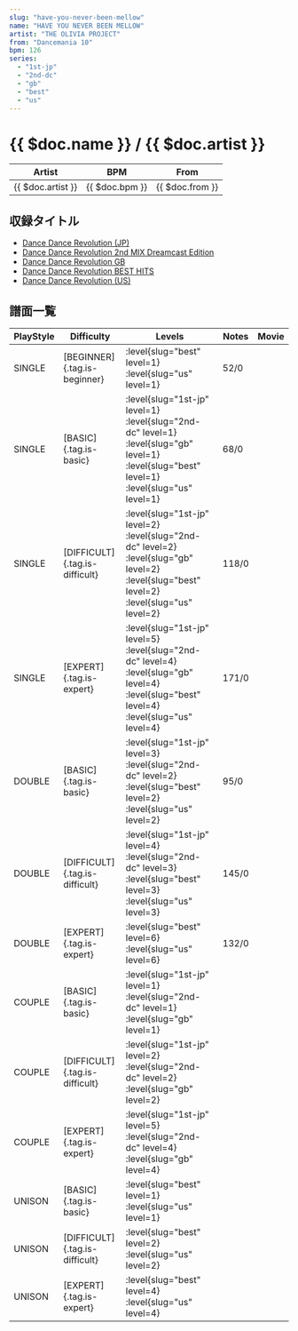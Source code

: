 ```yaml
---
slug: "have-you-never-been-mellow"
name: "HAVE YOU NEVER BEEN MELLOW"
artist: "THE OLIVIA PROJECT"
from: "Dancemania 10"
bpm: 126
series:
  - "1st-jp"
  - "2nd-dc"
  - "gb"
  - "best"
  - "us"
---
```


# {{ $doc.name }} / {{ $doc.artist }}

|Artist|BPM|From|
|------|---|----|
|{{ $doc.artist }}|{{ $doc.bpm }}|{{ $doc.from }}|

## 収録タイトル

- [Dance Dance Revolution (JP)](/series/1st-jp/)
- [Dance Dance Revolution 2nd MIX Dreamcast Edition](/series/2nd-dc/)
- [Dance Dance Revolution GB](/series/gb/)
- [Dance Dance Revolution BEST HITS](/series/best/)
- [Dance Dance Revolution (US)](/series/us/)

## 譜面一覧

|PlayStyle|Difficulty|Levels|Notes|Movie|
|---------|----------|------|-----|-----|
|SINGLE|[BEGINNER]{.tag.is-beginner}|:level{slug="best" level=1} :level{slug="us" level=1}|52/0||
|SINGLE|[BASIC]{.tag.is-basic}|:level{slug="1st-jp" level=1} :level{slug="2nd-dc" level=1} :level{slug="gb" level=1} :level{slug="best" level=1} :level{slug="us" level=1}|68/0||
|SINGLE|[DIFFICULT]{.tag.is-difficult}|:level{slug="1st-jp" level=2} :level{slug="2nd-dc" level=2} :level{slug="gb" level=2} :level{slug="best" level=2} :level{slug="us" level=2}|118/0||
|SINGLE|[EXPERT]{.tag.is-expert}|:level{slug="1st-jp" level=5} :level{slug="2nd-dc" level=4} :level{slug="gb" level=4} :level{slug="best" level=4} :level{slug="us" level=4}|171/0||
|DOUBLE|[BASIC]{.tag.is-basic}|:level{slug="1st-jp" level=3} :level{slug="2nd-dc" level=2} :level{slug="best" level=2} :level{slug="us" level=2}|95/0||
|DOUBLE|[DIFFICULT]{.tag.is-difficult}|:level{slug="1st-jp" level=4} :level{slug="2nd-dc" level=3} :level{slug="best" level=3} :level{slug="us" level=3}|145/0||
|DOUBLE|[EXPERT]{.tag.is-expert}|:level{slug="best" level=6} :level{slug="us" level=6}|132/0||
|COUPLE|[BASIC]{.tag.is-basic}|:level{slug="1st-jp" level=1} :level{slug="2nd-dc" level=1} :level{slug="gb" level=1}|||
|COUPLE|[DIFFICULT]{.tag.is-difficult}|:level{slug="1st-jp" level=2} :level{slug="2nd-dc" level=2} :level{slug="gb" level=2}|||
|COUPLE|[EXPERT]{.tag.is-expert}|:level{slug="1st-jp" level=5} :level{slug="2nd-dc" level=4} :level{slug="gb" level=4}|||
|UNISON|[BASIC]{.tag.is-basic}|:level{slug="best" level=1} :level{slug="us" level=1}|||
|UNISON|[DIFFICULT]{.tag.is-difficult}|:level{slug="best" level=2} :level{slug="us" level=2}|||
|UNISON|[EXPERT]{.tag.is-expert}|:level{slug="best" level=4} :level{slug="us" level=4}|||
